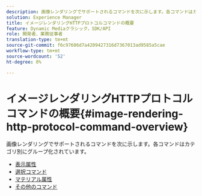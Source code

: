```yaml
---
description: 画像レンダリングでサポートされるコマンドを次に示します。各コマンドはカテゴリ別にグループ化されています。
solution: Experience Manager
title: イメージレンダリングHTTPプロトコルコマンドの概要
feature: Dynamic Mediaクラシック，SDK/API
role: 開発者、業務従事者
translation-type: tm+mt
source-git-commit: f6c97606d7a4209427316d7367013ad9585a5cae
workflow-type: tm+mt
source-wordcount: '52'
ht-degree: 0%

---
```



# イメージレンダリングHTTPプロトコルコマンドの概要{#image-rendering-http-protocol-command-overview}

画像レンダリングでサポートされるコマンドを次に示します。各コマンドはカテゴリ別にグループ化されています。

* [表示属性](r-ir-view-attributes.md)
* [選択コマンド](r-ir-selection-commands.md)
* [マテリアル属性](r-ir-material-attributes.md)
* [その他のコマンド](r-ir-miscellaneous-commands.md)

